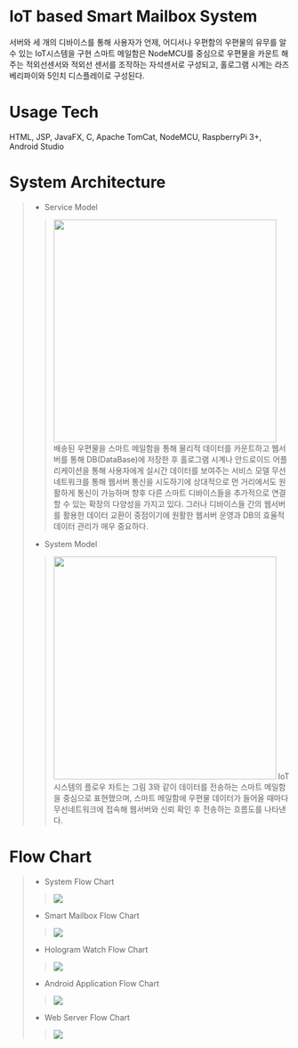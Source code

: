 # IoT based Smart Mailbox System
서버와 세 개의 디바이스를 통해 사용자가 언제, 어디서나 우편함의 우편물의 유무를 알 수 있는 IoT시스템을 구현
스마트 메일함은 NodeMCU를 중심으로 우편물을 카운트 해주는 적외선센서와 적외선 센서를 조작하는 자석센서로 구성되고, 홀로그램 시계는 라즈베리파이와 5인치 디스플레이로 구성된다.

# Usage Tech
HTML, JSP, JavaFX, C, Apache TomCat, NodeMCU, RaspberryPi 3+, Android Studio

# System Architecture
> - Service Model
> > <img src="https://user-images.githubusercontent.com/43469662/76012725-20c99a80-5f5a-11ea-8cac-09eff12e9eb2.png" height="400"></br>
> > 배송된 우편물을 스마트 메일함을 통해 물리적 데이터를 카운트하고 웹서버를 통해 DB(DataBase)에 저장한 후 홀로그램 시계나 안드로이드 어플리케이션을 통해 사용자에게 실시간 데이터를 보여주는 서비스 모델
 무선 네트워크를 통해  웹서버 통신을 시도하기에 상대적으로 먼 거리에서도 원활하게 통신이 가능하며 향후 다른 스마트 디바이스들을 추가적으로 연결할 수 있는 확장의 다양성을 가지고 있다. 그러나 디바이스들 간의 웹서버를 활용한 데이터 교환이 중점이기에 원활한 웹서버 운영과 DB의 효율적 데이터 관리가 매우 중요하다.
> - System Model
> > <img src="https://user-images.githubusercontent.com/43469662/76012581-dea05900-5f59-11ea-9b51-4f5304b0ad8f.png" height="400">
> > IoT시스템의 플로우 차트는 그림 3와 같이 데이터를 전송하는 스마트 메일함을 중심으로 표현했으며, 스마트 메일함에 우편물 데이터가 들어올 때마다 무선네트워크에 접속해 웹서버와 신뢰 확인 후 전송하는 흐름도를 나타낸다.

# Flow Chart
> - System Flow Chart
> > <img src="https://user-images.githubusercontent.com/43469662/76013153-d7c61600-5f5a-11ea-9ebf-885f7ef93b56.png">
> - Smart Mailbox Flow Chart
> > <img src="https://user-images.githubusercontent.com/43469662/76013162-dc8aca00-5f5a-11ea-8e17-64408b1e173e.png">
> - Hologram Watch Flow Chart
> > <img src="https://user-images.githubusercontent.com/43469662/76013170-e01e5100-5f5a-11ea-9abf-a0524d7a3af4.png">
> - Android Application Flow Chart
> > <img src="https://user-images.githubusercontent.com/43469662/76013177-e3194180-5f5a-11ea-9ead-79481bc250a0.png">
> - Web Server Flow Chart
> > <img src="https://user-images.githubusercontent.com/43469662/76013193-e57b9b80-5f5a-11ea-9203-d972179e37f2.png">
